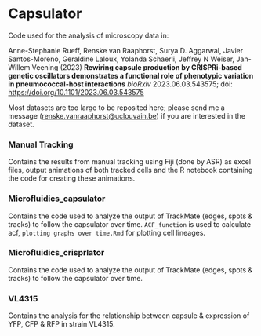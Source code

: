 # Capsulator

Code used for the analysis of microscopy data in:

Anne-Stephanie Rueff, Renske van Raaphorst, Surya D. Aggarwal, Javier Santos-Moreno, Geraldine Laloux, Yolanda Schaerli, Jeffrey N Weiser, Jan-Willem Veening (2023) **Rewiring capsule production by CRISPRi-based genetic oscillators demonstrates a functional role of phenotypic variation in pneumococcal-host interactions**
*bioRxiv* 2023.06.03.543575; doi: https://doi.org/10.1101/2023.06.03.543575

Most datasets are too large to be reposited here; please send me a message (renske.vanraaphorst@uclouvain.be) if you are interested in the dataset.

### Manual Tracking
Contains the results from manual tracking using Fiji (done by ASR) as excel files, output animations of both tracked cells and the R notebook containing the code for creating these animations.

### Microfluidics_capsulator
Contains the code used to analyze the output of TrackMate (edges, spots & tracks) to follow the capsulator over time. `ACF_function` is used to calculate acf, `plotting graphs over time.Rmd` for plotting cell lineages.

### Microfluidics_crisprlator
Contains the code used to analyze the output of TrackMate (edges, spots & tracks) to follow the capsulator over time. 

### VL4315
Contains the analysis for the relationship between capsule & expression of YFP, CFP & RFP in strain VL4315.


